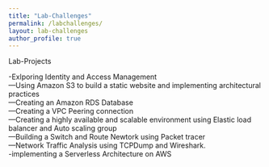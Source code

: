 ```yaml
---
title: "Lab-Challenges"
permalink: /labchallenges/
layout: lab-challenges
author_profile: true
---
```

Lab-Projects

-Exlporing Identity and Access Management<br>
—Using Amazon S3 to build a static website and implementing architectural practices<br>
—Creating an Amazon RDS Database<br> 
—Creating a VPC Peering connection<br>
—Creating a highly available and scalable environment using Elastic load balancer and Auto scaling group<br> 
—Building a Switch and Route Newtork using Packet tracer<br> 
—Network Traffic Analysis using TCPDump and Wireshark.<br>
-implementing a Serverless Architecture on AWS

